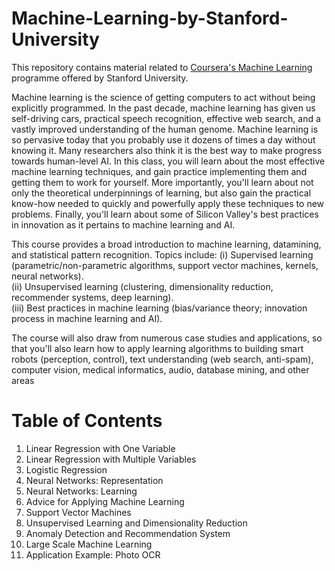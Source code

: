 # Machine-Learning-by-Stanford-University

This repository contains material related to [Coursera's Machine Learning](https://www.coursera.org/learn/machine-learning) 
programme offered by Stanford University.

Machine learning is the science of getting computers to act without being explicitly programmed. In the past decade, machine 
learning has given us self-driving cars, practical speech recognition, effective web search, and a vastly improved 
understanding of the human genome. Machine learning is so pervasive today that you probably use it dozens of times a day 
without knowing it. Many researchers also think it is the best way to make progress towards human-level AI. In this class, 
you will learn about the most effective machine learning techniques, and gain practice implementing them and getting them to 
work for yourself. More importantly, you'll learn about not only the theoretical underpinnings of learning,
but also gain the practical know-how needed to quickly and powerfully apply these techniques to new problems. Finally, you'll 
learn about some of Silicon Valley's best practices in innovation as it pertains to machine learning and AI.

This course provides a broad introduction to machine learning, datamining, and statistical pattern recognition. Topics include:
(i) Supervised learning (parametric/non-parametric algorithms, support vector machines, kernels, neural networks).   
(ii) Unsupervised learning (clustering, dimensionality reduction, recommender systems, deep learning).   
(iii) Best practices in machine learning (bias/variance theory; innovation process in machine learning and AI).   

The course will also draw from numerous case studies and applications, so that you'll also learn how to apply learning 
algorithms to building smart robots (perception, control), text understanding (web search, anti-spam), computer vision, 
medical informatics, audio, database mining, and other areas


# Table of Contents
1. Linear Regression with One Variable
2. Linear Regression with Multiple Variables
3. Logistic Regression
4. Neural Networks: Representation
5.  Neural Networks: Learning
6. Advice for Applying Machine Learning
7. Support Vector Machines
8. Unsupervised Learning and Dimensionality Reduction
9. Anomaly Detection and Recommendation System
10. Large Scale Machine Learning
11. Application Example: Photo OCR

